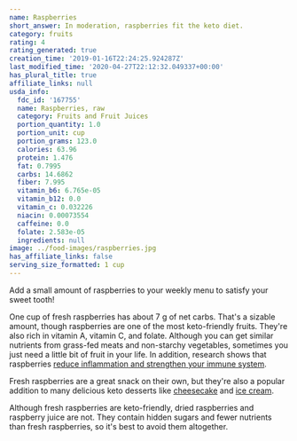```yaml
---
name: Raspberries
short_answer: In moderation, raspberries fit the keto diet.
category: fruits
rating: 4
rating_generated: true
creation_time: '2019-01-16T22:24:25.924287Z'
last_modified_time: '2020-04-27T22:12:32.049337+00:00'
has_plural_title: true
affiliate_links: null
usda_info:
  fdc_id: '167755'
  name: Raspberries, raw
  category: Fruits and Fruit Juices
  portion_quantity: 1.0
  portion_unit: cup
  portion_grams: 123.0
  calories: 63.96
  protein: 1.476
  fat: 0.7995
  carbs: 14.6862
  fiber: 7.995
  vitamin_b6: 6.765e-05
  vitamin_b12: 0.0
  vitamin_c: 0.032226
  niacin: 0.00073554
  caffeine: 0.0
  folate: 2.583e-05
  ingredients: null
image: ../food-images/raspberries.jpg
has_affiliate_links: false
serving_size_formatted: 1 cup
---
```


Add a small amount of raspberries to your weekly menu to satisfy your sweet tooth!

One cup of fresh raspberries has about 7 g of net carbs. That's a sizable amount, though raspberries are one of the most keto-friendly fruits. They're also rich in vitamin A, vitamin C, and folate. Although you can get similar nutrients from grass-fed meats and non-starchy vegetables, sometimes you just need a little bit of fruit in your life. In addition, research shows that raspberries [reduce inflammation and strengthen your immune system](https://www.ncbi.nlm.nih.gov/pmc/articles/PMC4717884/).

Fresh raspberries are a great snack on their own, but they're also a popular addition to many delicious keto desserts like [cheesecake](https://recipe-search.isitketo.org?q=raspberry%20cheesecake) and [ice cream](https://recipe-search.isitketo.org/?q=raspberry%20%22ice%20cream%22).

Although fresh raspberries are keto-friendly, dried raspberries and raspberry juice are not. They contain hidden sugars and fewer nutrients than fresh raspberries, so it's best to avoid them altogether.
